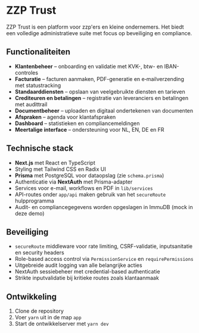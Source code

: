 # ZZP Trust

ZZP Trust is een platform voor zzp'ers en kleine ondernemers. Het biedt een volledige administratieve suite met focus op beveiliging en compliance.

## Functionaliteiten

- **Klantenbeheer** – onboarding en validatie met KVK-, btw- en IBAN-controles
- **Facturatie** – facturen aanmaken, PDF-generatie en e‑mailverzending met statustracking
- **Standaarddiensten** – opslaan van veelgebruikte diensten en tarieven
- **Crediteuren en betalingen** – registratie van leveranciers en betalingen met audittrail
- **Documentbeheer** – uploaden en digitaal ondertekenen van documenten
- **Afspraken** – agenda voor klantafspraken
- **Dashboard** – statistieken en compliance­meldingen
- **Meertalige interface** – ondersteuning voor NL, EN, DE en FR

## Technische stack

- **Next.js** met React en TypeScript
- Styling met Tailwind CSS en Radix UI
- **Prisma** met PostgreSQL voor dataopslag (zie `schema.prisma`)
- Authenticatie via **NextAuth** met Prisma-adapter
- Services voor e-mail, workflows en PDF in `lib/services`
- API-routes onder `app/api` maken gebruik van het `secureRoute` hulpprogramma
- Audit- en compliancegegevens worden opgeslagen in ImmuDB (mock in deze demo)

## Beveiliging

- `secureRoute` middleware voor rate limiting, CSRF-validatie, inputsanitatie en security headers
- Role-based access control via `PermissionService` en `requirePermissions`
- Uitgebreide audit logging van alle belangrijke acties
- NextAuth sessiebeheer met credential-based authenticatie
- Strikte inputvalidatie bij kritieke routes zoals klantaanmaak

## Ontwikkeling

1. Clone de repository
2. Voer `yarn` uit in de map `app`
3. Start de ontwikkelserver met `yarn dev`

